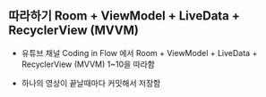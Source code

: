## 따라하기 Room + ViewModel + LiveData + RecyclerView (MVVM)

* 유튜브 채널 Coding in Flow 에서 Room + ViewModel + LiveData + RecyclerView (MVVM) 1~10을 따라함

* 하나의 영상이 끝날때마다 커밋해서 저장함